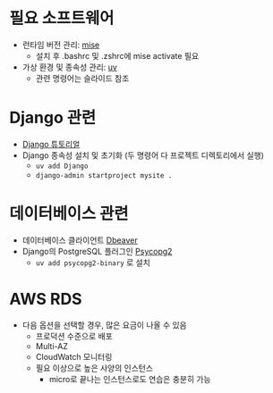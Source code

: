 # 필요 소프트웨어

- 런타임 버전 관리: [mise](https://mise.jdx.dev/getting-started.html)
  - 설치 후 .bashrc 및 .zshrc에 mise activate 필요
- 가상 환경 및 종속성 관리: [uv](https://docs.astral.sh/uv/getting-started/installation/)
	- 관련 명령어는 슬라이드 참조
	
# Django 관련
- [Django 튜토리얼](https://docs.djangoproject.com/ko/5.1/intro/tutorial01/)
- Django 종속성 설치 및 초기화 (두 명령어 다 프로젝트 디렉토리에서 실행)
  - `uv add Django`
  - `django-admin startproject mysite .`

# 데이터베이스 관련
- 데이터베이스 클라이언트 [Dbeaver](https://dbeaver.io/download/)
- Django의 PostgreSQL 플러그인 [Psycopg2](https://www.psycopg.org/install/) 
	- `uv add psycopg2-binary` 로 설치

# AWS RDS
- 다음 옵션을 선택할 경우, 많은 요금이 나올 수 있음
  - 프로덕션 수준으로 배포
  - Multi-AZ
  - CloudWatch 모니터링
  - 필요 이상으로 높은 사양의 인스턴스 
    - micro로 끝나는 인스턴스로도 연습은 충분히 가능